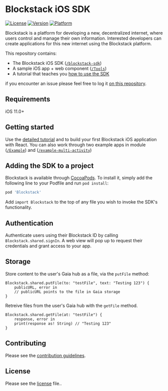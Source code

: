 # Blockstack iOS SDK

[![License](https://img.shields.io/cocoapods/l/Blockstack.svg?style=flat)](http://cocoapods.org/pods/Blockstack)
[![Version](https://img.shields.io/cocoapods/v/Blockstack.svg?style=flat)](http://cocoapods.org/pods/Blockstack)
[![Platform](https://img.shields.io/cocoapods/p/Blockstack.svg?style=flat)](http://cocoapods.org/pods/Blockstack)

Blockstack is a platform for developing a new, decentralized internet, where
users control and manage their own information. Interested developers can create
applications for this new internet using the Blockstack platform.

This repository contains:
- The Blockstack iOS SDK ([`/blockstack-sdk`](Blockstack/))
- A sample iOS app + web component ([`/Tools`](Tools/Blockstack-webapp/))
- A tutorial that teaches you [how to use the SDK](docs/tutorial.md)


if you encounter an issue please feel free to log it [on this
repository](https://github.com/blockstack/blockstack-ios/issues).

## Requirements

iOS 11.0+

## Getting started

Use the [detailed tutorial](docs/tutorial.md) and to build your first Blockstack
iOS application with React. You can also work through two example apps in
module ([`/Example`](Example/)) and
([`/example-multi-activity`](example-multi-activity/))

## Adding the SDK to a project

Blockstack is available through [CocoaPods](http://cocoapods.org). To install
it, simply add the following line to your Podfile and run `pod install`:

```ruby
pod 'Blockstack'
```

Add `import Blockstack` to the top of any file you wish to
invoke the SDK's functionality.

## Authentication

Authenticate users using their Blockstack ID by calling  `Blockstack.shared.signIn`. 
A web view will pop up to request their credentials and grant access to your app.

## Storage

Store content to the user's Gaia hub as a file, via the `putFile` method:

```
Blockstack.shared.putFile(to: "testFile", text: "Testing 123") {
    publicURL, error in
    // publicURL points to the file in Gaia storage
}
```

Retreive files from the user's Gaia hub with the `getFile` method.

```
Blockstack.shared.getFile(at: "testFile") {
    response, error in
    print(response as! String) // "Testing 123"
}
```

## Contributing
Please see the [contribution guidelines](CONTRIBUTING.md).

## License

Please see the [license](LICENSE.md) file..
